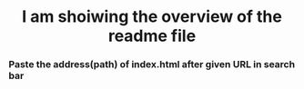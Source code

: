 
<h1 align="center">I am shoiwing the overview of the readme file</h1>

<h3>Paste the address(path) of index.html after given URL in search bar</h3>
